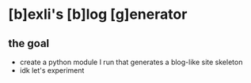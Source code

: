 # \[b\]exli's \[b\]log \[g\]enerator

## the goal
- create a python module I run that generates a blog-like site skeleton
- idk let's experiment